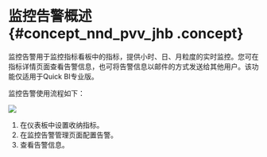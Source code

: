 # 监控告警概述 {#concept_nnd_pvv_jhb .concept}

监控告警用于监控指标看板中的指标，提供小时、日、月粒度的实时监控。您可在指标详情页面查看告警信息，也可将告警信息以邮件的方式发送给其他用户。该功能仅适用于Quick BI专业版。

监控告警使用流程如下：

![](http://static-aliyun-doc.oss-cn-hangzhou.aliyuncs.com/assets/img/156861/155555914544276_zh-CN.png)

1.  在仪表板中设置收纳指标。
2.  在监控告警管理页面配置告警。
3.  查看告警信息。

